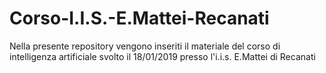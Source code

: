 # Corso-I.I.S.-E.Mattei-Recanati
Nella presente repository vengono inseriti il materiale del corso di intelligenza artificiale svolto il 18/01/2019 presso l'i.i.s. E.Mattei di Recanati
